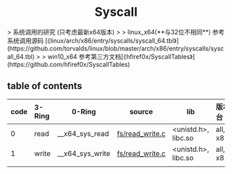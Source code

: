 <h1 style="text-align:center"> Syscall </h1>
> 系统调用的研究 (只考虑最新x64版本)
>
> linux_x64(**与32位不相同**) 参考系统调用源码 [《linux/arch/x86/entry/syscalls/syscall_64.tbl》](https://github.com/torvalds/linux/blob/master/arch/x86/entry/syscalls/syscall_64.tbl)
>
> win10_x64 参考第三方文档[《hfiref0x/SyscallTables》](https://github.com/hfiref0x/SyscallTables)

## table of contents
| code | 3-Ring | 0-Ring          | source                                                       | lib                 | 版本/平台   |
| ---- | :----- | --------------- | ------------------------------------------------------------ | ------------------- | :---------- |
| 0    | read   | __x64_sys_read  | [fs/read_write.c](https://git.kernel.org/cgit/linux/kernel/git/torvalds/linux.git/tree/fs/read_write.c) | <unistd.h>, libc.so | all, x86_64 |
| 1    | write  | __x64_sys_write | [fs/read_write.c](https://git.kernel.org/cgit/linux/kernel/git/torvalds/linux.git/tree/fs/read_write.c) | <unistd.h>, libc.so | all, x86_64 |
|      |        |                 |                                                              |                     |             |

